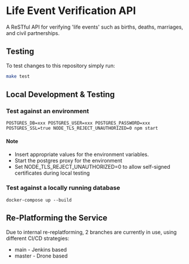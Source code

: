 # Life Event Verification API

A ReSTful API for verifying 'life events' such as births, deaths, marriages, and civil partnerships.

## Testing

To test changes to this repository simply run:
```bash
make test
```
## Local Development & Testing
### Test against an environment
```
POSTGRES_DB=xxx POSTGRES_USER=xxx POSTGRES_PASSWORD=xxx POSTGRES_SSL=true NODE_TLS_REJECT_UNAUTHORIZED=0 npm start
```
#### Note
- Insert appropriate values for the environment variables.
- Start the postgres proxy for the environment
- Set NODE_TLS_REJECT_UNAUTHORIZED=0 to allow self-signed certificates during local testing

### Test against a locally running database
```
docker-compose up --build
```

## Re-Platforming the Service

Due to internal re-replatforming, 2 branches are currently in use, using different CI/CD strategies:

* main - Jenkins based
* master - Drone based

